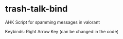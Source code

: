 # trash-talk-bind
AHK Script for spamming messages in valorant

Keybinds:
Right Arrow Key (can be changed in the code)
